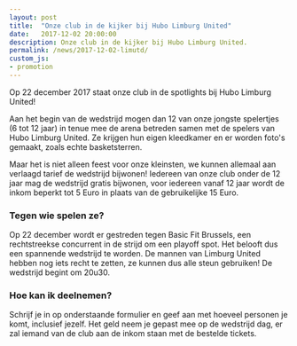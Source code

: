 ```yaml
---
layout: post
title:  "Onze club in de kijker bij Hubo Limburg United"
date:   2017-12-02 20:00:00
description: Onze club in de kijker bij Hubo Limburg United.
permalink: /news/2017-12-02-limutd/
custom_js:
- promotion
---
```


Op 22 december 2017 staat onze club in de spotlights bij Hubo Limburg United!

Aan het begin van de wedstrijd mogen dan 12 van onze jongste spelertjes (6 tot 12 jaar) in tenue mee de arena betreden samen met de spelers van Hubo Limburg United. Ze krijgen hun eigen kleedkamer en er worden foto's gemaakt, zoals echte basketsterren.

Maar het is niet alleen feest voor onze kleinsten, we kunnen allemaal aan verlaagd tarief de wedstrijd bijwonen! Iedereen van onze club onder de 12 jaar mag de wedstrijd gratis bijwonen, voor iedereen vanaf 12 jaar wordt de inkom beperkt tot 5 Euro in plaats van de gebruikelijke 15 Euro.

### Tegen wie spelen ze?

Op 22 december wordt er gestreden tegen Basic Fit Brussels, een rechtstreekse concurrent in de strijd om een playoff spot. Het belooft dus een spannende wedstrijd te worden. De mannen van Limburg United hebben nog iets recht te zetten, ze kunnen dus alle steun gebruiken! De wedstrijd begint om 20u30.

### Hoe kan ik deelnemen?

Schrijf je in op onderstaande formulier en geef aan met hoeveel personen je komt, inclusief jezelf. Het geld neem je gepast mee op de wedstrijd dag, er zal iemand van de club aan de inkom staan met de bestelde tickets.

<div data-promotionid="limutd-20171222" data-title="Schrijf je in" data-buttontext="Inschrijven"></div>
